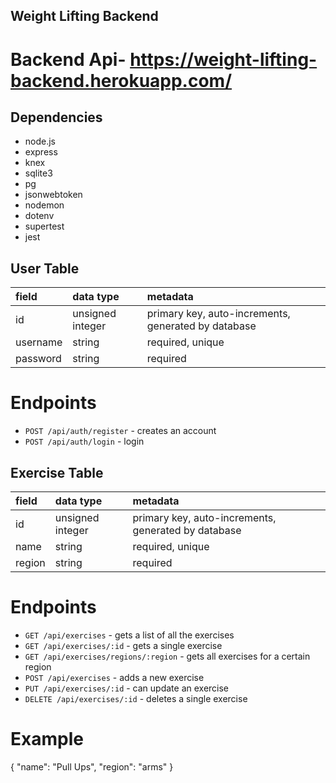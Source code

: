## Weight Lifting Backend

# Backend Api- https://weight-lifting-backend.herokuapp.com/

## Dependencies

- node.js
- express
- knex
- sqlite3
- pg
- jsonwebtoken
- nodemon
- dotenv
- supertest
- jest

## User Table

| field    | data type        | metadata                                            |
| :------- | :--------------- | :-------------------------------------------------- |
| id       | unsigned integer | primary key, auto-increments, generated by database |
| username | string           | required, unique                                    |
| password | string           | required                                            |

# Endpoints

- `POST /api/auth/register` - creates an account
- `POST /api/auth/login` - login

## Exercise Table

| field  | data type        | metadata                                            |
| :----- | :--------------- | :-------------------------------------------------- |
| id     | unsigned integer | primary key, auto-increments, generated by database |
| name   | string           | required, unique                                    |
| region | string           | required                                            |

# Endpoints

- `GET /api/exercises` - gets a list of all the exercises
- `GET /api/exercises/:id` - gets a single exercise
- `GET /api/exercises/regions/:region` - gets all exercises for a certain region
- `POST /api/exercises` - adds a new exercise
- `PUT /api/exercises/:id` - can update an exercise
- `DELETE /api/exercises/:id` - deletes a single exercise

# Example

{
"name": "Pull Ups",
"region": "arms"
}
